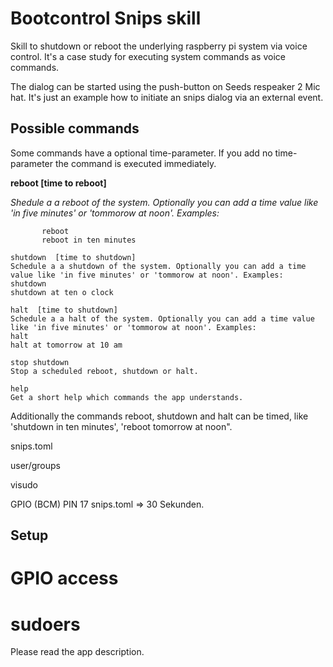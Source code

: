# Bootcontrol  Snips skill

Skill to shutdown or reboot the underlying raspberry pi system via voice control.
It's a case study for executing system commands as voice commands.

The dialog can be started using the push-button on Seeds respeaker 2 Mic hat.
It's just an example how to initiate an snips dialog via an external event.


## Possible commands
Some commands have a optional time-parameter. If you add no time-parameter the command is executed immediately.


**reboot [time to reboot]**

_Shedule a a reboot of the system. Optionally you can add a time value like 'in five minutes' or 'tommorow at noon'.
       Examples:_
```
       reboot
       reboot in ten minutes
```

```
shutdown  [time to shutdown]
Schedule a a shutdown of the system. Optionally you can add a time value like 'in five minutes' or 'tommorow at noon'. Examples:
shutdown
shutdown at ten o clock
```
```
halt  [time to shutdown]
Schedule a a halt of the system. Optionally you can add a time value like 'in five minutes' or 'tommorow at noon'. Examples:
halt
halt at tomorrow at 10 am
```
```
stop shutdown
Stop a scheduled reboot, shutdown or halt.
```
```
help
Get a short help which commands the app understands.
```


Additionally the commands reboot, shutdown and halt can be timed, like 'shutdown in ten minutes', 'reboot tomorrow at noon".


snips.toml

user/groups

visudo

GPIO (BCM) PIN 17
snips.toml => 30 Sekunden.

## Setup

# GPIO access
# sudoers

Please read the app description.
